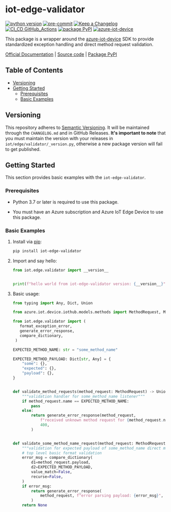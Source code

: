# iot-edge-validator

[![python version](https://img.shields.io/badge/python_v3.9-blue?logo=python&logoColor=yellow)](https://img.shields.io/badge/python_v3.9-blue?logo=python&logoColor=yellow) [![pre-commit](https://img.shields.io/badge/pre--commit-blue?logo=pre-commit&logoColor=FAB040)](https://img.shields.io/badge/pre--commit-blue?logo=pre-commit&logoColor=FAB040) [![Keep a Changelog](https://img.shields.io/badge/keep_a_changelog-blue?logo=keepachangelog&logoColor=E05735)](https://img.shields.io/badge/keep_a_changelog-blue?logo=keepachangelog&logoColor=E05735) [![CI_CD GitHub_Actions](https://img.shields.io/badge/GitHub_Actions-blue?logo=githubactions&logoColor=black)](https://img.shields.io/badge/GitHub_Actions-blue?logo=githubactions&logoColor=black) [![package PyPI](https://img.shields.io/badge/PyPI-blue?logo=PyPI&logoColor=yellow)](https://img.shields.io/badge/PyPI-blue?logo=pypi&logoColor=yellow) [![azure-iot-device](https://img.shields.io/badge/azure_iot_device_v2.11.0-blue?logo=microsoft-azure&logoColor=black)](https://img.shields.io/badge/azure_iot_device-v2.11.0-blue?logo=microsoft-azure&logoColor=black)

This package is a wrapper around the [azure-iot-device](https://pypi.org/project/azure-iot-device/) SDK to provide standardized exception handling and direct method request validation.

[Official Documentation](https://py-iot-utils.azurewebsites.net/packages/iotEdgeValidator) | [Source code](https://github.com/dgonzo27/py-iot-utils/tree/master/iot-edge-validator) | [Package PyPI](https://pypi.org/project/iot-edge-validator/)

## Table of Contents

- [Versioning](#versioning)
- [Getting Started](#getting-started)
  - [Prerequisites](#prerequisites)
  - [Basic Examples](#basic-examples)

## Versioning

This repository adheres to [Semantic Versioning](https://semver.org/spec/v2.0.0.html). It will be maintained through the `CHANGELOG.md` and in GitHub Releases. **It's important to note** that you must maintain the version with your releases in `iot/edge/validator/_version.py`, otherwise a new package version will fail to get published.

## Getting Started

This section provides basic examples with the `iot-edge-validator`.

### Prerequisites

- Python 3.7 or later is required to use this package.

- You must have an Azure subscription and Azure IoT Edge Device to use this package.

### Basic Examples

1. Install via [pip](https://pypi.org/project/pip/):

   ```sh
   pip install iot-edge-validator
   ```

2. Import and say hello:

   ```python
   from iot.edge.validator import __version__


   print(f"hello world from iot-edge-validator version: {__version__}")
   ```

3. Basic usage:

   ```python
   from typing import Any, Dict, Union

   from azure.iot.device.iothub.models.methods import MethodRequest, MethodResponse

   from iot.edge.validator import (
      format_exception_error,
      generate_error_response,
      compare_dictionary,
    )

   EXPECTED_METHOD_NAME: str = "some_method_name"

   EXPECTED_METHOD_PAYLOAD: Dict[str, Any] = {
       "some": {},
       "expected": {},
       "payload": {},
   }


   def validate_method_requests(method_request: MethodRequest) -> Union[MethodResponse, None]:
       """validation handler for some_method_name listener"""
       if method_request.name == EXPECTED_METHOD_NAME:
           pass
       else:
           return generate_error_response(method_request,
               f"received unknown method request for {method_request.name}",
               400,
           )


   def validate_some_method_name_request(method_request: MethodRequest) -> Union[MethodResponse, None]:
       """validation for expected payload of some_method_name direct method request"""
       # top level basic format validation
       error_msg = compare_dictionary(
           d1=method_request.payload,
           d2=EXPECTED_METHOD_PAYLOAD,
           value_match=False,
           recurse=False,
       )
       if error_msg:
           return generate_error_response(
               method_request, f"error parsing payload: {error_msg}", 400
           )
       return None
   ```

